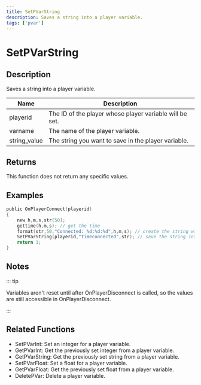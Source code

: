 ```yaml
---
title: SetPVarString
description: Saves a string into a player variable.
tags: ['pvar']
---
```


# SetPVarString

<TagLinks />

## Description

Saves a string into a player variable.


| Name | Description |
|------|-------------|
|playerid | The ID of the player whose player variable will be set.|
|varname | The name of the player variable.|
|string_value | The string you want to save in the player variable.|


## Returns

This function does not return any specific values.


## Examples


```c
public OnPlayerConnect(playerid)
{
    new h,m,s,str[50];
    gettime(h,m,s); // get the time
    format(str,50,"Connected: %d:%d:%d",h,m,s); // create the string with the connect time
    SetPVarString(playerid,"timeconnected",str); // save the string into a player variable
    return 1;
}
```


## Notes

::: tip

Variables aren't reset until after OnPlayerDisconnect is called, so the values are still accessible in OnPlayerDisconnect.

:::


## Related Functions


-  SetPVarInt: Set an integer for a player variable.
-  GetPVarInt: Get the previously set integer from a player variable.
-  GetPVarString: Get the previously set string from a player variable.
-  SetPVarFloat: Set a float for a player variable.
-  GetPVarFloat: Get the previously set float from a player variable.
-  DeletePVar: Delete a player variable.
